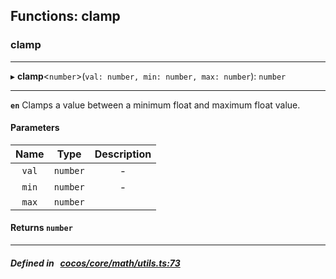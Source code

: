 ## Functions: clamp

### clamp


___
▸ **clamp**<`number`\>(`val: number, min: number, max: number`): `number`
___


**`en`** Clamps a value between a minimum float and maximum float value.<br/>



#### Parameters

| Name | Type | Description |
| :------: | :------: | :------: |
| `val` | `number` | - |
| `min` | `number` | - |
| `max` | `number` |   |

#### Returns `number` 
___


##### Defined in &nbsp;   [cocos/core/math/utils.ts:73](https://github.com/cocos-creator/engine/blob/c7bf6b8a9/cocos/core/math/utils.ts#L73)&nbsp;
